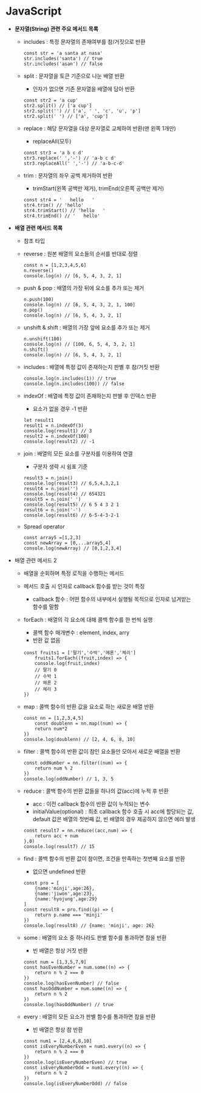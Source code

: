 # JavaScript



- **문자열(String) 관련 주요 메서드 목록**

  - includes : 특정 문자열의 존재여부를 참/거짓으로 반환

    ```
    const str = 'a santa at nasa'
    str.includes('santa') // true
    str.includes('asan') // false
    ```

  - split : 문자열을 토큰 기준으로 나눈 배열 반환

    - 인자가 없으면 기존 문자열을 배열에 담아 반환

    ```
    const str2 = 'a cup'
    str2.split() // ['a cup']
    str2.split('') // ['a', ' ', 'c', 'u', 'p']
    str2.split(' ') // ['a', 'cup']
    ```

  - replace : 해당 문자열을 대상 문자열로 교체하여 반환(맨 왼쪽 1개만)

    - replaceAll(모두)

    ```
    const str3 = 'a b c d'
    str3.replace(' ','-') // 'a-b c d'
    str3.replaceAll(' ','-') // 'a-b-c-d'
    ```

  - trim : 문자열의 좌우 공백 제거하여 반환

    - trimStart(왼쪽 공백만 제거), trimEnd(오른쪽 공백만 제거)

    ```
    const str4 = '   hello   '
    str4.trim() // 'hello'
    str4.trimStart() // 'hello   '
    str4.trimEnd() // '   hello'
    ```

    

- **배열 관련 메서드 목록**

  - 참조 타입

  - reverse : 원본 배열의 요소들의 순서를 반대로 정렬

    ```
    const n = [1,2,3,4,5,6]
    n.reverse()
    console.log(n) // [6, 5, 4, 3, 2, 1]
    ```

  - push & pop : 배열의 가장 뒤에 요소를 추가 또는 제거

    ```
    n.push(100)
    console.log(n) // [6, 5, 4, 3, 2, 1, 100]
    n.pop()
    console.log(n) // [6, 5, 4, 3, 2, 1]
    ```

  - unshift & shift : 배열의 가장 앞에 요소를 추가 또는 제거

    ```
    n.unshift(100)
    console.log(n) // [100, 6, 5, 4, 3, 2, 1]
    n.shift()
    console.log(n) // [6, 5, 4, 3, 2, 1]
    ```

  - includes : 배열에 특정 값이 존재하는지 판별 후 참/거짓 반환

    ```
    console.log(n.includes(1)) // true
    console.log(n.includes(100)) // false
    ```

  - indexOf : 배열에 특정 값이 존재하는지 판별 후 인덱스 반환

    - 요소가 없을 경우 -1 반환

    ```
    let result1
    result1 = n.indexOf(3)
    console.log(result1) // 3
    result2 = n.indexOf(100)
    console.log(result2) // -1
    ```

  - join : 배열의 모든 요소를 구분자를 이용하여 연결

    - 구분자 생략 시 쉼표 기준

    ```
    result3 = n.join()
    console.log(result3) // 6,5,4,3,2,1
    result4 = n.join('')
    console.log(result4) // 654321
    result5 = n.join(' ')
    console.log(result5) // 6 5 4 3 2 1
    result6 = n.join('-')
    console.log(result6) // 6-5-4-3-2-1
    ```

  - Spread operator

    ```
    const array5 =[1,2,3]
    const newArray = [0,...array5,4]
    console.log(newArray) // [0,1,2,3,4]
    ```

    

- 배열 관련 메서드 2

  - 배열을 순회하며 특정 로직을 수행하는 메서드

  - 메서드 호출 시 인자로 callback 함수를 받는 것이 특징

    - callback 함수 : 어떤 함수의 내부에서 실행될 목적으로 인자로 넘겨받는 함수를 말함

  - forEach : 배열의 각 요소에 대해 콜백 함수를 한 번씩 실행

    - 콜백 함수 매개변수 : element, index, arry
    - 반환 값 없음

    ```
    const fruits1 = ['딸기','수박','메론','체리']
    	fruits1.forEach((fruit,index) => {
    	console.log(fruit,index)
    	// 딸기 0
    	// 수박 1
    	// 메론 2
    	// 체리 3
    })
    ```

  - map : 콜백 함수의 반환 값을 요소로 하는 새로운 배열 반환

    ````
    const nn = [1,2,3,4,5]
    	const doublenn = nn.map((num) => {
    	return num*2
    })
    console.log(doublenn) // [2, 4, 6, 8, 10]
    ````

  - filter : 콜백 함수의 반환 값이 참인 요소들만 모아서 새로운 배열을 반환

    ```
    const oddNumber = nn.filter((num) => {
    	return num % 2
    })
    console.log(oddNumber) // 1, 3, 5
    ```

  - reduce : 콜백 함수의 반환 값들을 하나의 값(acc)에 누적 후 반환

    - acc : 이전 callback 함수의 반환 값이 누적되는 변수
    - initialValue(optional) : 최초 callback 함수 호출 시 acc에 할당되는 값, default 값은 배열의 첫번째 값, 빈 배열의 경우 제공하지 않으면 에러 발생

    ```
    const result7 = nn.reduce((acc,num) => {
    	return acc + num
    },0)
    console.log(result7) // 15
    ```

  - find : 콜백 함수의 반환 값이 참이면, 조건을 만족하는 첫번째 요소를 반환

    - 없으면 undefined 반환

    ```
    const pro = [
    	{name:'minji',age:26},
    	{name:'jiwon',age:23},
    	{name:'hyojung',age:29}
    ]
    const result8 = pro.find((p) => {
    	return p.name === 'minji'
    })
    console.log(result8) // {name: 'minji', age: 26}
    ```

  - some : 배열의 요소 중 하나라도 판별 함수를 통과하면 참을 반환

    - 빈 배열은 항상 거짓 반환

    ```
    const num = [1,3,5,7,9]
    const hasEvenNumber = num.some((n) => {
    	return n % 2 === 0 
    })
    console.log(hasEvenNumber) // false
    const hasOddNumber = num.some((n) => {
    	return n % 2
    })
    console.log(hasOddNumber) // true
    ```

  - every : 배열의 모든 요소가 판별 함수를 통과하면 참을 반환

    - 빈 배열은 항상 참 반환

    ```
    const num1 = [2,4,6,8,10]
    const isEveryNumberEven = num1.every((n) => {
    	return n % 2 === 0
    })
    console.log(isEveryNumberEven) // true
    const isEveryNumberOdd = num1.every((n) => {
    	return n % 2
    })
    console.log(isEveryNumberOdd) // false
    ```

    